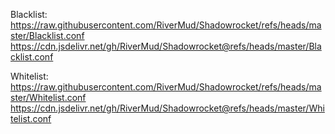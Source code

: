 Blacklist:  
https://raw.githubusercontent.com/RiverMud/Shadowrocket/refs/heads/master/Blacklist.conf
https://cdn.jsdelivr.net/gh/RiverMud/Shadowrocket@refs/heads/master/Blacklist.conf

Whitelist:  
https://raw.githubusercontent.com/RiverMud/Shadowrocket/refs/heads/master/Whitelist.conf
https://cdn.jsdelivr.net/gh/RiverMud/Shadowrocket@refs/heads/master/Whitelist.conf
